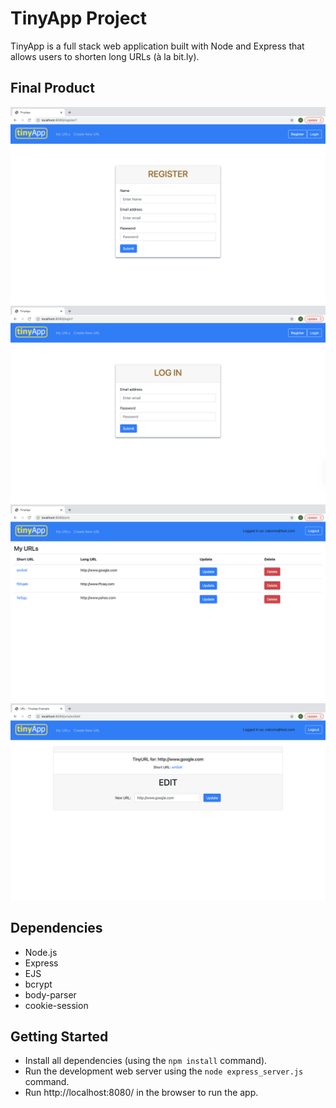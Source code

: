 # TinyApp Project

TinyApp is a full stack web application built with Node and Express that allows users to shorten long URLs (à la bit.ly).

## Final Product

!["Screenshot of Register page"](https://github.com/caboma/tinyapp/blob/main/docs/register.png)
!["Screenshot of Login page"](https://github.com/caboma/tinyapp/blob/main/docs/login.png)
!["Screenshot of URLS page"](https://github.com/caboma/tinyapp/blob/main/docs/urls.png)
!["Screenshot of URLS_SHOW page"](https://github.com/caboma/tinyapp/blob/main/docs/urls_show.png)

## Dependencies

- Node.js
- Express
- EJS
- bcrypt
- body-parser
- cookie-session

## Getting Started

- Install all dependencies (using the `npm install` command).
- Run the development web server using the `node express_server.js` command.
- Run http://localhost:8080/ in the browser to run the app.